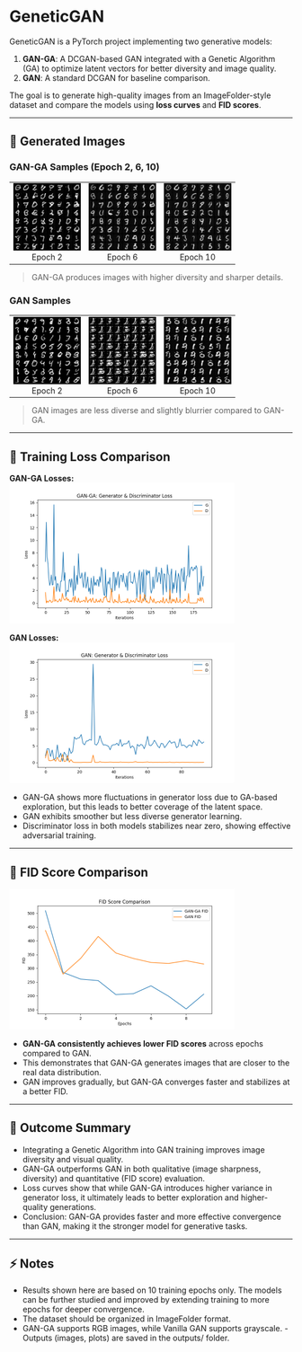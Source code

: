 # GeneticGAN

GeneticGAN is a PyTorch project implementing two generative models:

1. **GAN-GA**: A DCGAN-based GAN integrated with a Genetic Algorithm (GA) to optimize latent vectors for better diversity and image quality.
2. **GAN**: A standard DCGAN for baseline comparison.

The goal is to generate high-quality images from an ImageFolder-style dataset and compare the models using **loss curves** and **FID scores**.

---

## 🔹 Generated Images

### GAN-GA Samples (Epoch 2, 6, 10)

<table>
<tr>
  <td align="center"><img src="output/gan_ga/sample_1_63.png" width="120"/><br>Epoch 2</td>
  <td align="center"><img src="output/gan_ga/sample_5_315.png" width="120"/><br>Epoch 6</td>
  <td align="center"><img src="output/gan_ga/sample_9_567.png" width="120"/><br>Epoch 10</td>
</tr>
</table>

> GAN-GA produces images with higher diversity and sharper details.

### GAN Samples

<table>
<tr>
  <td align="center"><img src="output/gan/sample_1_63 (1).png" width="120"/><br>Epoch 2</td>
  <td align="center"><img src="output/gan/sample_7_441 (1).png" width="120"/><br>Epoch 6</td>
  <td align="center"><img src="output/gan/sample_9_567 (1).png" width="120"/><br>Epoch 10</td>
</tr>
</table>

> GAN images are less diverse and slightly blurrier compared to GAN-GA.

---

## 🔹 Training Loss Comparison

**GAN-GA Losses:**  
<img src="output/Generator and Discriminator Loss During Training (GAN-GA) 10 epochs.png" width="400"/>  

**GAN Losses:**  
<img src="output/Generator and Discriminator Loss During Training (GAN) 10 epochs.png" width="400"/>  

- GAN-GA shows more fluctuations in generator loss due to GA-based exploration, but this leads to better coverage of the latent space.
- GAN exhibits smoother but less diverse generator learning.
- Discriminator loss in both models stabilizes near zero, showing effective adversarial training.

---

## 🔹 FID Score Comparison

<img src="output/Comparison for GAN vs GAN-GA using FID Scores through.png" width="400"/>  

- **GAN-GA consistently achieves lower FID scores** across epochs compared to GAN.
- This demonstrates that GAN-GA generates images that are closer to the real data distribution.
- GAN improves gradually, but GAN-GA converges faster and stabilizes at a better FID.

---

## 🔹 Outcome Summary

- Integrating a Genetic Algorithm into GAN training improves image diversity and visual quality.
- GAN-GA outperforms GAN in both qualitative (image sharpness, diversity) and quantitative (FID score) evaluation.
- Loss curves show that while GAN-GA introduces higher variance in generator loss, it ultimately leads to better exploration and higher-quality generations.
- Conclusion: GAN-GA provides faster and more effective convergence than GAN, making it the stronger model for generative tasks.
---

## ⚡ Notes

- Results shown here are based on 10 training epochs only. The models can be further studied and improved by extending training to more epochs for deeper convergence.
- The dataset should be organized in ImageFolder format.
- GAN-GA supports RGB images, while Vanilla GAN supports grayscale.
-Outputs (images, plots) are saved in the outputs/ folder. 
